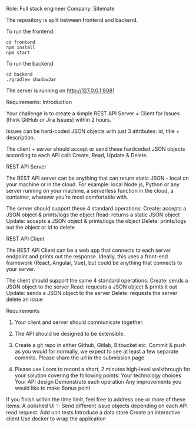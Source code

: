Role: Full stack engineer
Company: Sitemate

The repository is split between frontend and backend. 

To run the frontend: 

```
cd frontend
npm install
npm start
```

To run the backend
```
cd backend
./gradlew shadowJar
```
The server is running on http://127.0.0.1:8081



Requirements: 
Introduction

Your challenge is to create a simple REST API Server + Client for Issues (think GitHub or Jira Issues) within 2 hours. 

Issues can be hard-coded JSON objects with just 3 attributes: id, title + description. 

The client + server should accept or send these hardcoded JSON objects according to each API call: Create, Read, Update & Delete.


REST API Server

The REST API server can be anything that can return static JSON - local on your machine or in the cloud. For example: local Node.js, Python or any server running on your machine, a serverless function in the cloud, a container, whatever you’re most comfortable with.

The server should support these 4 standard operations: 
Create: accepts a JSON object & prints/logs the object
Read: returns a static JSON object
Update: accepts a JSON object & prints/logs the object
Delete: prints/logs out the object or id to delete


REST API Client

The REST API Client can be a web app that connects to each server endpoint and prints out the response. Ideally, this uses a front-end framework (React, Angular, Vue), but could be anything that connects to your server.

The client should support the same 4 standard operations:
Create: sends a JSON object to the server
Read: requests a JSON object & prints it out
Update: sends a JSON object to the server
Delete: requests the server delete an issue 

Requirements
1. Your client and server should communicate together.

2. The API should be designed to be extensible. 

3. Create a git repo in either Github, Gitlab, Bitbucket etc. Commit & push as you would for normally, we expect to see at least a few separate commits. Please share the url in the submission page

4. Please use Loom to record a short, 2 minutes high-level walkthrough for your solution covering the following points:
Your technology choices
Your API design
Demonstrate each operation 
Any improvements you would like to make
Bonus point

If you finish within the time limit, feel free to address one or more of these items:
A polished UI ✨
Send different issue objects depending on each API read request.
Add unit tests
Introduce a data store
Create an interactive client 
Use docker to wrap the application


